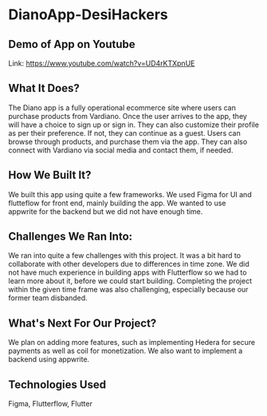 # DianoApp-DesiHackers

## Demo of App on Youtube

Link: https://www.youtube.com/watch?v=UD4rKTXpnUE

## What It Does?
The Diano app is a fully operational ecommerce site where users can purchase products from Vardiano. Once the user arrives to the app, they will have a choice to sign up or sign in. They can also customize their profile as per their preference. If not, they can continue as a guest. Users can browse through products, and purchase them via the app. They can also connect with Vardiano via social media and contact them, if needed. 

## How We Built It?
We built this app using quite a few frameworks. We used Figma for UI and flutteflow for front end, mainly building the app. We wanted to use appwrite for the backend but we did not have enough time.

## Challenges We Ran Into:
We ran into quite a few challenges with this project. It was a bit hard to collaborate with other developers due to differences in time zone. We did not have much experience in building apps with Flutterflow so we had to learn more about it, before we could start building. Completing the project within the given time frame was also challenging, especially because our former team disbanded.

## What's Next For Our Project?
We plan on adding more features, such as implementing Hedera for secure payments as well as coil for monetization. We also want to implement a backend using appwrite. 

## Technologies Used
Figma, Flutterflow, Flutter


